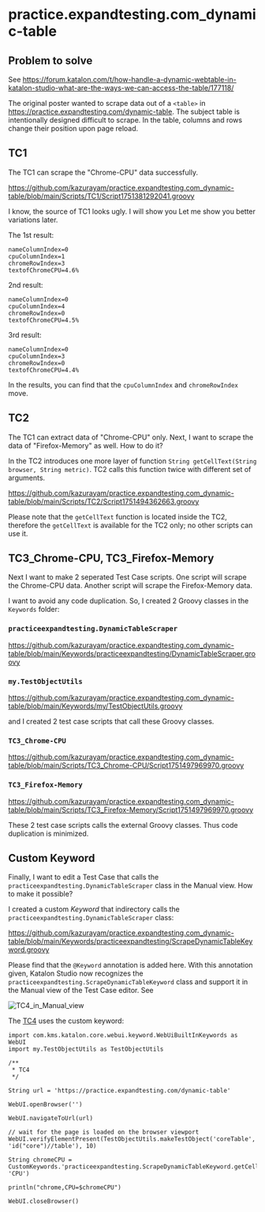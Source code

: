 # practice.expandtesting.com_dynamic-table

## Problem to solve

See https://forum.katalon.com/t/how-handle-a-dynamic-webtable-in-katalon-studio-what-are-the-ways-we-can-access-the-table/177118/

The original poster wanted to scrape data out of a `<table>` in https://practice.expandtesting.com/dynamic-table. The subject table is intentionally designed difficult to scrape. In the table, columns and rows change their position upon page reload.

## TC1

The TC1 can scrape the "Chrome-CPU" data successfully.

https://github.com/kazurayam/practice.expandtesting.com_dynamic-table/blob/main/Scripts/TC1/Script1751381292041.groovy

I know, the source of TC1 looks ugly. I will show you Let me show you better variations later.

The 1st result:

```
nameColumnIndex=0
cpuColumnIndex=1
chromeRowIndex=3
textofChromeCPU=4.6%
```

2nd result:

```
nameColumnIndex=0
cpuColumnIndex=4
chromeRowIndex=0
textofChromeCPU=4.5%
```

3rd result:

```
nameColumnIndex=0
cpuColumnIndex=3
chromeRowIndex=0
textofChromeCPU=4.4%
```

In the results, you can find that the `cpuColumnIndex` and `chromeRowIndex` move.

## TC2

The TC1 can extract data of "Chrome-CPU" only. Next, I want to scrape the data of "Firefox-Memory" as well. How to do it?

In the TC2 introduces one more layer of function `String getCellText(String browser, String metric)`.
TC2 calls this function twice with different set of arguments.

https://github.com/kazurayam/practice.expandtesting.com_dynamic-table/blob/main/Scripts/TC2/Script1751494362663.groovy

Please note that the `getCellText` function is located inside the TC2, therefore the `getCellText` is available for the TC2 only; no other scripts can use it.

## TC3_Chrome-CPU, TC3_Firefox-Memory

Next I want to make 2 seperated Test Case scripts. One script will scrape the Chrome-CPU data. Another script will scrape the Firefox-Memory data.

I want to avoid any code duplication. So, I created 2 Groovy classes in the `Keywords` folder:

### `practiceexpandtesting.DynamicTableScraper`

https://github.com/kazurayam/practice.expandtesting.com_dynamic-table/blob/main/Keywords/practiceexpandtesting/DynamicTableScraper.groovy

### `my.TestObjectUtils`

https://github.com/kazurayam/practice.expandtesting.com_dynamic-table/blob/main/Keywords/my/TestObjectUtils.groovy

and I created 2 test case scripts that call these Groovy classes.

### `TC3_Chrome-CPU`

https://github.com/kazurayam/practice.expandtesting.com_dynamic-table/blob/main/Scripts/TC3_Chrome-CPU/Script1751497969970.groovy

### `TC3_Firefox-Memory`

https://github.com/kazurayam/practice.expandtesting.com_dynamic-table/blob/main/Scripts/TC3_Firefox-Memory/Script1751497969970.groovy

These 2 test case scripts calls the external Groovy classes. Thus code duplication is minimized.

## Custom Keyword

Finally, I want to edit a Test Case that calls the `practiceexpandtesting.DynamicTableScraper` class in the Manual view. How to make it possible?

I created a custom *Keyword* that indirectory calls the `practiceexpandtesting.DynamicTableScraper` class:

https://github.com/kazurayam/practice.expandtesting.com_dynamic-table/blob/main/Keywords/practiceexpandtesting/ScrapeDynamicTableKeyword.groovy

Please find that the `@Keyword` annotation is added here. With this annotation given, Katalon Studio now recognizes the `practiceexpandtesting.ScrapeDynamicTableKeyword` class and support it in the Manual view of the Test Case editor. See

![TC4_in_Manual_view](https://kazurayam.github.io/practice.expandtesting.com_dynamic-table/images/TC4_in_Manual_view.png)

The [TC4](https://github.com/kazurayam/practice.expandtesting.com_dynamic-table/blob/main/Scripts/TC4/Script1751500053447.groovy) uses the custom keyword:

```
import com.kms.katalon.core.webui.keyword.WebUiBuiltInKeywords as WebUI
import my.TestObjectUtils as TestObjectUtils

/**
 * TC4
 */

String url = 'https://practice.expandtesting.com/dynamic-table'

WebUI.openBrowser('')

WebUI.navigateToUrl(url)

// wait for the page is loaded on the browser viewport
WebUI.verifyElementPresent(TestObjectUtils.makeTestObject('coreTable', 'id("core")//table'), 10)

String chromeCPU = CustomKeywords.'practiceexpandtesting.ScrapeDynamicTableKeyword.getCellText'('Chrome', 'CPU')

println("chrome,CPU=$chromeCPU")

WebUI.closeBrowser()
```
